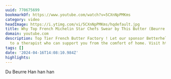 ```yaml
---
uuid: 770675699
bookmarkOf: https://www.youtube.com/watch?v=5CXnNpPMKms
category: video
headImage: https://i.ytimg.com/vi/5CXnNpPMKms/hqdefault.jpg
title: Why Top French Michelin Star Chefs Swear by This Butter (Beurre Bordier)
domain: youtube.com
description: Top Tier French Butter Factory ! Let our sponsor Betterhelp connect you
  to a therapist who can support you from the comfort of home. Visit https://betterhelp...
tags: []
date: '2024-04-16T14:08:10.984Z'
highlights: 
---
```


Du Beurre Han han han

